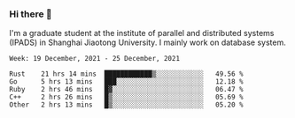 ### Hi there 👋

I'm a graduate student at the institute of parallel and distributed systems (IPADS) in Shanghai Jiaotong University. I mainly work on database system.

<!--START_SECTION:waka-->
```text
Week: 19 December, 2021 - 25 December, 2021

Rust    21 hrs 14 mins  ████████████▒░░░░░░░░░░░░   49.56 % 
Go      5 hrs 13 mins   ███░░░░░░░░░░░░░░░░░░░░░░   12.18 % 
Ruby    2 hrs 46 mins   █▓░░░░░░░░░░░░░░░░░░░░░░░   06.47 % 
C++     2 hrs 26 mins   █▒░░░░░░░░░░░░░░░░░░░░░░░   05.69 % 
Other   2 hrs 13 mins   █▒░░░░░░░░░░░░░░░░░░░░░░░   05.20 % 
```
<!--END_SECTION:waka-->

<!--
**yqmmm/yqmmm** is a ✨ _special_ ✨ repository because its `README.md` (this file) appears on your GitHub profile.

Here are some ideas to get you started:

- 🔭 I’m currently working on ...
- 🌱 I’m currently learning ...
- 👯 I’m looking to collaborate on ...
- 🤔 I’m looking for help with ...
- 💬 Ask me about ...
- 📫 How to reach me: ...
- 😄 Pronouns: ...
- ⚡ Fun fact: ...
-->
